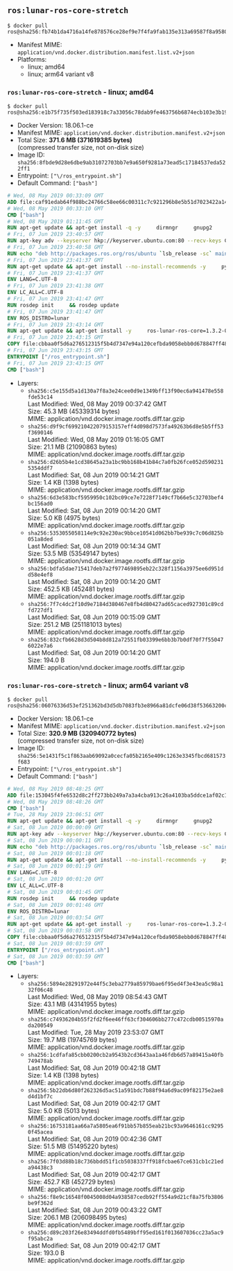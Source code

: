 ## `ros:lunar-ros-core-stretch`

```console
$ docker pull ros@sha256:fb74b1da4716a14fe878576ce28ef9e7f4fa9fab135e313a69587f8a95805aa9
```

-	Manifest MIME: `application/vnd.docker.distribution.manifest.list.v2+json`
-	Platforms:
	-	linux; amd64
	-	linux; arm64 variant v8

### `ros:lunar-ros-core-stretch` - linux; amd64

```console
$ docker pull ros@sha256:e1b75f735f503ed183918c7a33056c78dab9fe463756b6874ecb103e3b192edb
```

-	Docker Version: 18.06.1-ce
-	Manifest MIME: `application/vnd.docker.distribution.manifest.v2+json`
-	Total Size: **371.6 MB (371619385 bytes)**  
	(compressed transfer size, not on-disk size)
-	Image ID: `sha256:8fbde9d28e6dbe9ab31072703bb7e9a650f9281a73ead5c17184537eda522ff1`
-	Entrypoint: `["\/ros_entrypoint.sh"]`
-	Default Command: `["bash"]`

```dockerfile
# Wed, 08 May 2019 00:33:09 GMT
ADD file:caf91edab64f988bc24766c58ee66c00311c7c921296b8e5b51d7023422a1485 in / 
# Wed, 08 May 2019 00:33:10 GMT
CMD ["bash"]
# Wed, 08 May 2019 01:11:45 GMT
RUN apt-get update && apt-get install -q -y     dirmngr     gnupg2     lsb-release     && rm -rf /var/lib/apt/lists/*
# Fri, 07 Jun 2019 23:40:57 GMT
RUN apt-key adv --keyserver hkp://keyserver.ubuntu.com:80 --recv-keys C1CF6E31E6BADE8868B172B4F42ED6FBAB17C654
# Fri, 07 Jun 2019 23:40:58 GMT
RUN echo "deb http://packages.ros.org/ros/ubuntu `lsb_release -sc` main" > /etc/apt/sources.list.d/ros-latest.list
# Fri, 07 Jun 2019 23:41:37 GMT
RUN apt-get update && apt-get install --no-install-recommends -y     python-rosdep     python-rosinstall     python-vcstools     && rm -rf /var/lib/apt/lists/*
# Fri, 07 Jun 2019 23:41:37 GMT
ENV LANG=C.UTF-8
# Fri, 07 Jun 2019 23:41:38 GMT
ENV LC_ALL=C.UTF-8
# Fri, 07 Jun 2019 23:41:47 GMT
RUN rosdep init     && rosdep update
# Fri, 07 Jun 2019 23:41:47 GMT
ENV ROS_DISTRO=lunar
# Fri, 07 Jun 2019 23:43:14 GMT
RUN apt-get update && apt-get install -y     ros-lunar-ros-core=1.3.2-0*     && rm -rf /var/lib/apt/lists/*
# Fri, 07 Jun 2019 23:43:15 GMT
COPY file:cbbaa0f5d6a276512315f5b4d7347e94a120cefbda9058ebb0d678847ff4837f in / 
# Fri, 07 Jun 2019 23:43:15 GMT
ENTRYPOINT ["/ros_entrypoint.sh"]
# Fri, 07 Jun 2019 23:43:15 GMT
CMD ["bash"]
```

-	Layers:
	-	`sha256:c5e155d5a1d130a7f8a3e24cee0d9e1349bff13f90ec6a941478e558fde53c14`  
		Last Modified: Wed, 08 May 2019 00:37:42 GMT  
		Size: 45.3 MB (45339314 bytes)  
		MIME: application/vnd.docker.image.rootfs.diff.tar.gzip
	-	`sha256:d9f9cf699210422079153157eff4d098d7573fa49263b6d8e5b5ff53f3690146`  
		Last Modified: Wed, 08 May 2019 01:16:05 GMT  
		Size: 21.1 MB (21090863 bytes)  
		MIME: application/vnd.docker.image.rootfs.diff.tar.gzip
	-	`sha256:d26b5b4e1cd38645a23a1bc9bb168b41b84c7a0fb26fce052d5902315354ddf7`  
		Last Modified: Sat, 08 Jun 2019 00:14:21 GMT  
		Size: 1.4 KB (1398 bytes)  
		MIME: application/vnd.docker.image.rootfs.diff.tar.gzip
	-	`sha256:6d3e583bcf5959950c102bc09ce7e7228f7149cf7b66e5c32703bef4bc156ad0`  
		Last Modified: Sat, 08 Jun 2019 00:14:20 GMT  
		Size: 5.0 KB (4975 bytes)  
		MIME: application/vnd.docker.image.rootfs.diff.tar.gzip
	-	`sha256:5353055058114e9c92e230ac9bbce10541d062bb7be939c7c06d825b051a8ded`  
		Last Modified: Sat, 08 Jun 2019 00:14:34 GMT  
		Size: 53.5 MB (53549147 bytes)  
		MIME: application/vnd.docker.image.rootfs.diff.tar.gzip
	-	`sha256:bdfa5dae715417deb7a2f977469895eb22c328f1156a3975ee6d951dd58e4ef8`  
		Last Modified: Sat, 08 Jun 2019 00:14:20 GMT  
		Size: 452.5 KB (452481 bytes)  
		MIME: application/vnd.docker.image.rootfs.diff.tar.gzip
	-	`sha256:7f7c4dc2f10d9e7184d380467e8fb4d80427ad65caced927301c89cdfd727df1`  
		Last Modified: Sat, 08 Jun 2019 00:15:09 GMT  
		Size: 251.2 MB (251181013 bytes)  
		MIME: application/vnd.docker.image.rootfs.diff.tar.gzip
	-	`sha256:832cfb6628d3d504b8d812a72551fb03399e6bb3b7b0df70f7f550476022e7a6`  
		Last Modified: Sat, 08 Jun 2019 00:14:20 GMT  
		Size: 194.0 B  
		MIME: application/vnd.docker.image.rootfs.diff.tar.gzip

### `ros:lunar-ros-core-stretch` - linux; arm64 variant v8

```console
$ docker pull ros@sha256:06076336d53ef251362bd3d5db7083fb3e8966a81dcfe06d38f53663200cea9b
```

-	Docker Version: 18.06.1-ce
-	Manifest MIME: `application/vnd.docker.distribution.manifest.v2+json`
-	Total Size: **320.9 MB (320940772 bytes)**  
	(compressed transfer size, not on-disk size)
-	Image ID: `sha256:5e1431f5c1f863aab69092a0cecfa05b2165e409c1263e3345fbcd681573f683`
-	Entrypoint: `["\/ros_entrypoint.sh"]`
-	Default Command: `["bash"]`

```dockerfile
# Wed, 08 May 2019 08:48:25 GMT
ADD file:153045f4fe6532d8c2ff273bb249a7a3a4cba913c26a4103ba5ddce1af02c1e5 in / 
# Wed, 08 May 2019 08:48:26 GMT
CMD ["bash"]
# Tue, 28 May 2019 23:06:51 GMT
RUN apt-get update && apt-get install -q -y     dirmngr     gnupg2     lsb-release     && rm -rf /var/lib/apt/lists/*
# Sat, 08 Jun 2019 00:00:09 GMT
RUN apt-key adv --keyserver hkp://keyserver.ubuntu.com:80 --recv-keys C1CF6E31E6BADE8868B172B4F42ED6FBAB17C654
# Sat, 08 Jun 2019 00:00:11 GMT
RUN echo "deb http://packages.ros.org/ros/ubuntu `lsb_release -sc` main" > /etc/apt/sources.list.d/ros-latest.list
# Sat, 08 Jun 2019 00:01:18 GMT
RUN apt-get update && apt-get install --no-install-recommends -y     python-rosdep     python-rosinstall     python-vcstools     && rm -rf /var/lib/apt/lists/*
# Sat, 08 Jun 2019 00:01:19 GMT
ENV LANG=C.UTF-8
# Sat, 08 Jun 2019 00:01:20 GMT
ENV LC_ALL=C.UTF-8
# Sat, 08 Jun 2019 00:01:45 GMT
RUN rosdep init     && rosdep update
# Sat, 08 Jun 2019 00:01:46 GMT
ENV ROS_DISTRO=lunar
# Sat, 08 Jun 2019 00:03:54 GMT
RUN apt-get update && apt-get install -y     ros-lunar-ros-core=1.3.2-0*     && rm -rf /var/lib/apt/lists/*
# Sat, 08 Jun 2019 00:03:58 GMT
COPY file:cbbaa0f5d6a276512315f5b4d7347e94a120cefbda9058ebb0d678847ff4837f in / 
# Sat, 08 Jun 2019 00:03:59 GMT
ENTRYPOINT ["/ros_entrypoint.sh"]
# Sat, 08 Jun 2019 00:03:59 GMT
CMD ["bash"]
```

-	Layers:
	-	`sha256:5894e28291972e44f5c3eba2779a85979bae6f95ed4f3e43ea5c98a132f06c48`  
		Last Modified: Wed, 08 May 2019 08:54:43 GMT  
		Size: 43.1 MB (43141955 bytes)  
		MIME: application/vnd.docker.image.rootfs.diff.tar.gzip
	-	`sha256:c74936204b55f2fd2f6ee46ff63cf304606bb277c472cdb00515970ada200549`  
		Last Modified: Tue, 28 May 2019 23:53:07 GMT  
		Size: 19.7 MB (19745769 bytes)  
		MIME: application/vnd.docker.image.rootfs.diff.tar.gzip
	-	`sha256:1cdfafa85cbb0200cb2a9543b2cd3643aa1a46fdb6d57a89415a40fb749478ab`  
		Last Modified: Sat, 08 Jun 2019 00:42:18 GMT  
		Size: 1.4 KB (1398 bytes)  
		MIME: application/vnd.docker.image.rootfs.diff.tar.gzip
	-	`sha256:5b22db6d80f262326d5ac51a591bdc7b88f94a6d9ac09f82175e2ae8d4d1bf7c`  
		Last Modified: Sat, 08 Jun 2019 00:42:17 GMT  
		Size: 5.0 KB (5013 bytes)  
		MIME: application/vnd.docker.image.rootfs.diff.tar.gzip
	-	`sha256:16753181aa66a7a5805ea6f91bb57b855eab21bc93a9646161cc92950f45acea`  
		Last Modified: Sat, 08 Jun 2019 00:42:36 GMT  
		Size: 51.5 MB (51495220 bytes)  
		MIME: application/vnd.docker.image.rootfs.diff.tar.gzip
	-	`sha256:7f03d88b18c736bbdd51f1cb5038337ff918fcbae67ce631cb1c21eda94438c3`  
		Last Modified: Sat, 08 Jun 2019 00:42:17 GMT  
		Size: 452.7 KB (452729 bytes)  
		MIME: application/vnd.docker.image.rootfs.diff.tar.gzip
	-	`sha256:f8e9c16548f0045008d04a938587cedb92ff554a9d21cf8a75fb3806be9f362d`  
		Last Modified: Sat, 08 Jun 2019 00:43:22 GMT  
		Size: 206.1 MB (206098495 bytes)  
		MIME: application/vnd.docker.image.rootfs.diff.tar.gzip
	-	`sha256:d89c203f26e83494ddfd0fb5489bff95ed161f013607036cc23a5ac9f95abc2a`  
		Last Modified: Sat, 08 Jun 2019 00:42:17 GMT  
		Size: 193.0 B  
		MIME: application/vnd.docker.image.rootfs.diff.tar.gzip
